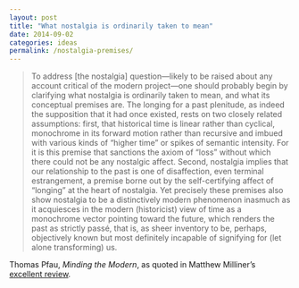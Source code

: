 ```yaml
---
layout: post
title: "What nostalgia is ordinarily taken to mean"
date: 2014-09-02
categories: ideas
permalink: /nostalgia-premises/
---
```


> To address [the nostalgia] question—likely to be raised about any account critical of the modern project—one should probably begin by clarifying what nostalgia is ordinarily taken to mean, and what its conceptual premises are. The longing for a past plenitude, as indeed the supposition that it had once existed, rests on two closely related assumptions: first, that historical time is linear rather than cyclical, monochrome in its forward motion rather than recursive and imbued with various kinds of “higher time” or spikes of semantic intensity. For it is this premise that sanctions the axiom of “loss” without which there could not be any nostalgic affect. Second, nostalgia implies that our relationship to the past is one of disaffection, even terminal estrangement, a premise borne out by the self-certifying affect of “longing” at the heart of nostalgia. Yet precisely these premises also show nostalgia to be a distinctively modern phenomenon inasmuch as it acquiesces in the modern (historicist) view of time as a monochrome vector pointing toward the future, which renders the past as strictly passé, that is, as sheer inventory to be, perhaps, objectively known but most definitely incapable of signifying for (let alone transforming) us.

Thomas Pfau, *Minding the Modern*, as quoted in Matthew Milliner’s [excellent review](http://www.booksandculture.com/articles/2014/sepoct/secular-age-20.html?paging=off).